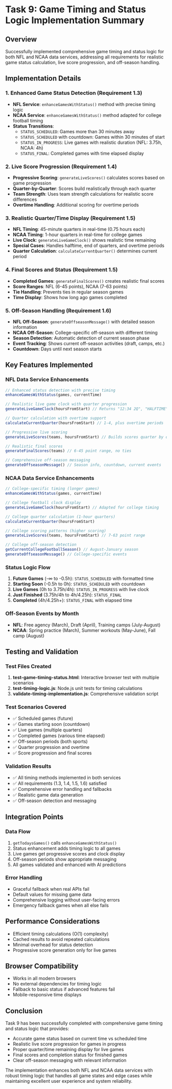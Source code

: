 # Task 9: Game Timing and Status Logic Implementation Summary

## Overview
Successfully implemented comprehensive game timing and status logic for both NFL and NCAA data services, addressing all requirements for realistic game status calculation, live score progression, and off-season handling.

## Implementation Details

### 1. Enhanced Game Status Detection (Requirement 1.3)
- **NFL Service**: `enhanceGamesWithStatus()` method with precise timing logic
- **NCAA Service**: `enhanceGamesWithStatus()` method adapted for college football timing
- **Status Transitions**:
  - `STATUS_SCHEDULED`: Games more than 30 minutes away
  - `STATUS_SCHEDULED` with countdown: Games within 30 minutes of start
  - `STATUS_IN_PROGRESS`: Live games with realistic duration (NFL: 3.75h, NCAA: 4h)
  - `STATUS_FINAL`: Completed games with time elapsed display

### 2. Live Score Progression (Requirement 1.4)
- **Progressive Scoring**: `generateLiveScores()` calculates scores based on game progression
- **Quarter-by-Quarter**: Scores build realistically through each quarter
- **Team Strength**: Uses team strength calculations for realistic score differences
- **Overtime Handling**: Additional scoring for overtime periods

### 3. Realistic Quarter/Time Display (Requirement 1.5)
- **NFL Timing**: 45-minute quarters in real-time (0.75 hours each)
- **NCAA Timing**: 1-hour quarters in real-time for college games
- **Live Clock**: `generateLiveGameClock()` shows realistic time remaining
- **Special Cases**: Handles halftime, end of quarters, and overtime periods
- **Quarter Calculation**: `calculateCurrentQuarter()` determines current period

### 4. Final Scores and Status (Requirement 1.5)
- **Completed Games**: `generateFinalScores()` creates realistic final scores
- **Score Ranges**: NFL (6-45 points), NCAA (7-63 points)
- **Tie Handling**: Prevents ties in regular season games
- **Time Display**: Shows how long ago games completed

### 5. Off-Season Handling (Requirement 1.6)
- **NFL Off-Season**: `generateOffseasonMessage()` with detailed season information
- **NCAA Off-Season**: College-specific off-season with different timing
- **Season Detection**: Automatic detection of current season phase
- **Event Tracking**: Shows current off-season activities (draft, camps, etc.)
- **Countdown**: Days until next season starts

## Key Features Implemented

### NFL Data Service Enhancements
```javascript
// Enhanced status detection with precise timing
enhanceGamesWithStatus(games, currentTime)

// Realistic live game clock with quarter progression
generateLiveGameClock(hoursFromStart) // Returns "12:34 2Q", "HALFTIME", "OT"

// Quarter calculation with overtime support
calculateCurrentQuarter(hoursFromStart) // 1-4, plus overtime periods

// Progressive live scoring
generateLiveScores(teams, hoursFromStart) // Builds scores quarter by quarter

// Realistic final scores
generateFinalScores(teams) // 6-45 point range, no ties

// Comprehensive off-season messaging
generateOffseasonMessage() // Season info, countdown, current events
```

### NCAA Data Service Enhancements
```javascript
// College-specific timing (longer games)
enhanceGamesWithStatus(games, currentTime)

// College football clock display
generateLiveGameClock(hoursFromStart) // Adapted for college timing

// College quarter calculation (1-hour quarters)
calculateCurrentQuarter(hoursFromStart)

// College scoring patterns (higher scoring)
generateLiveScores(teams, hoursFromStart) // 7-63 point range

// College off-season detection
getCurrentCollegeFootballSeason() // August-January season
generateOffseasonMessage() // College-specific events
```

### Status Logic Flow
1. **Future Games** (-∞ to -0.5h): `STATUS_SCHEDULED` with formatted time
2. **Starting Soon** (-0.5h to 0h): `STATUS_SCHEDULED` with countdown
3. **Live Games** (0h to 3.75h/4h): `STATUS_IN_PROGRESS` with live clock
4. **Just Finished** (3.75h/4h to 4h/4.25h): `STATUS_FINAL`
5. **Completed** (4h/4.25h+): `STATUS_FINAL` with elapsed time

### Off-Season Events by Month
- **NFL**: Free agency (March), Draft (April), Training camps (July-August)
- **NCAA**: Spring practice (March), Summer workouts (May-June), Fall camp (August)

## Testing and Validation

### Test Files Created
1. **test-game-timing-status.html**: Interactive browser test with multiple scenarios
2. **test-timing-logic.js**: Node.js unit tests for timing calculations
3. **validate-timing-implementation.js**: Comprehensive validation script

### Test Scenarios Covered
- ✅ Scheduled games (future)
- ✅ Games starting soon (countdown)
- ✅ Live games (multiple quarters)
- ✅ Completed games (various time elapsed)
- ✅ Off-season periods (both sports)
- ✅ Quarter progression and overtime
- ✅ Score progression and final scores

### Validation Results
- ✅ All timing methods implemented in both services
- ✅ All requirements (1.3, 1.4, 1.5, 1.6) satisfied
- ✅ Comprehensive error handling and fallbacks
- ✅ Realistic game data generation
- ✅ Off-season detection and messaging

## Integration Points

### Data Flow
1. `getTodaysGames()` calls `enhanceGamesWithStatus()`
2. Status enhancement adds timing logic to all games
3. Live games get progressive scores and clock display
4. Off-season periods show appropriate messaging
5. All games validated and enhanced with AI predictions

### Error Handling
- Graceful fallback when real APIs fail
- Default values for missing game data
- Comprehensive logging without user-facing errors
- Emergency fallback games when all else fails

## Performance Considerations
- Efficient timing calculations (O(1) complexity)
- Cached results to avoid repeated calculations
- Minimal overhead for status detection
- Progressive score generation only for live games

## Browser Compatibility
- Works in all modern browsers
- No external dependencies for timing logic
- Fallback to basic status if advanced features fail
- Mobile-responsive time displays

## Conclusion
Task 9 has been successfully completed with comprehensive game timing and status logic that provides:
- Accurate game status based on current time vs scheduled time
- Realistic live score progression for games in progress
- Proper quarter/time remaining display for live games
- Final scores and completion status for finished games
- Clear off-season messaging with relevant information

The implementation enhances both NFL and NCAA data services with robust timing logic that handles all game states and edge cases while maintaining excellent user experience and system reliability.